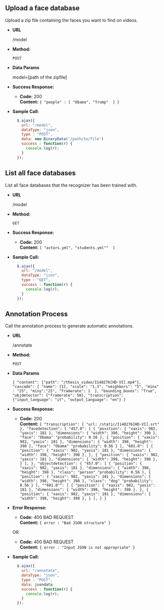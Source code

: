 **Upload a face database**
----
  Upload a zip file containing the faces you want to find on videos.

* **URL**

  /model

* **Method:**

  `POST`

* **Data Params**

  model=[path of the zipfile]

* **Success Response:**

  * **Code:** 200 <br />
    **Content:** `{ "people" : [ "Obama", "Trump"  ] }`

* **Sample Call:**

  ```javascript
    $.ajax({
      url: "/model",
      dataType: "json",
      type : "POST",
      data: new BinaryData('/path/to/file')
      success : function(r) {
        console.log(r);
      }
    });
  ```


**List all face databases**
----
  List all face databases that the recognizer has been trained with.

* **URL**

  /model

* **Method:**

  `GET`

* **Success Response:**

  * **Code:** 200 <br />
    **Content:** `[ "actors.yml", "students.yml""  ]`

* **Sample Call:**

  ```javascript
    $.ajax({
      url: "/model",
      dataType: "json",
      type : "GET",
      success : function(r) {
        console.log(r);
      }
    });
  ```

**Annotation Process**
----
  Call the annotation process to generate automatic annotations.

* **URL**

  /annotate

* **Method:**

  `POST`

* **Data Params**

  `{
    "content": {"path": "/thesis_video/I148276[HD-VI].mp4"},
    "cascade": { "name": [1], "scale": "1.3", "neighbors": "5", "minx" : "25", "miny":"25", "framerate": 1  },
    "bounding_boxes": "True",
    "objdetector": {"framerate": 50},
    "transcription": {"input_language": "it", "output_language": "en"}
    }`

* **Success Response:**

  * **Code:** 200 <br />
  **Content:** `{
        "transcription": {
            "url: /static/I148276[HD-VI].srt"
        },
        "facedetection": {
                   "457.0": [
                       {
                            "position": { "xaxis": 982, "yaxis": 181 },
                            "dimensions": { "width": 398, "height": 398 },
                            "face": "Obama"
                            "probability": 0.56
                       },
                       {
                            "position": { "xaxis": 982, "yaxis": 181 },
                            "dimensions": { "width": 398, "height": 398 },
                            "face": "Obama"
                            "probability": 0.56
                       }
                   ],
                   "601.0": [
                       {
                            "position": { "xaxis": 982, "yaxis": 181 },
                            "dimensions": { "width": 398, "height": 398 },
                       },
                       {
                            "position": { "xaxis": 982, "yaxis": 181 },
                            "dimensions": { "width": 398, "height": 398 },
                       }
                   ],
               },
        "objectdetection": {
                   "457.0": [
                       {
                            "position": { "xaxis": 982, "yaxis": 181 },
                            "dimensions": { "width": 398, "height": 398 },
                            "class": "person"
                            "probability": 0.56
                       },
                       {
                            "position": { "xaxis": 982, "yaxis": 181 },
                            "dimensions": { "width": 398, "height": 398 },
                            "class": "dog"
                            "probability": 0.56
                       }
                   ],
                   ""601.0"": [
                       {
                            "position": { "xaxis": 982, "yaxis": 181 },
                            "dimensions": { "width": 398, "height": 398 },
                       },
                       {
                            "position": { "xaxis": 982, "yaxis": 181 },
                            "dimensions": { "width": 398, "height": 398 },
                       }
                   ],
                 }
  }`

* **Error Response:**

  * **Code:** 400 BAD REQUEST <br />
    **Content:** `{ error : "Bad JSON structure" }`

  OR

  * **Code:** 400 BAD REQUEST <br />
    **Content:** `{ error : "Input JSON is not appropriate" }`

* **Sample Call:**

  ```javascript
    $.ajax({
      url: "/annotate",
      dataType: "json",
      type : "POST",
      data: jsondata
      success : function(r) {
        console.log(r);
      }
    });
  ```
